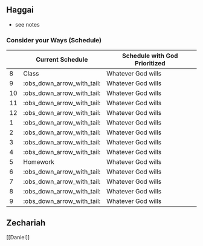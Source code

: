 ## Haggai

- see notes

### Consider your Ways (Schedule)

|     | Current Schedule           | Schedule with God Prioritized |
| --- | -------------------------- | ----------------------------- |
| 8   | Class                      | Whatever God wills            | 
| 9   | :obs_down_arrow_with_tail: | Whatever God wills            |
| 10  | :obs_down_arrow_with_tail: | Whatever God wills            |
| 11  | :obs_down_arrow_with_tail: | Whatever God wills            |
| 12  | :obs_down_arrow_with_tail: | Whatever God wills            |
| 1   | :obs_down_arrow_with_tail: | Whatever God wills            |
| 2   | :obs_down_arrow_with_tail: | Whatever God wills            |
| 3   | :obs_down_arrow_with_tail: | Whatever God wills            |
| 4   | :obs_down_arrow_with_tail: | Whatever God wills            |
| 5   | Homework                   | Whatever God wills            |
| 6   | :obs_down_arrow_with_tail: | Whatever God wills            |
| 7   | :obs_down_arrow_with_tail: | Whatever God wills            |
| 8   | :obs_down_arrow_with_tail: | Whatever God wills            |
| 9   | :obs_down_arrow_with_tail: | Whatever God wills            |

## Zechariah

[[Daniel]]
